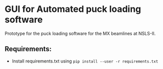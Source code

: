 # GUI for Automated puck loading software

Prototype for the puck loading software for the MX beamlines at NSLS-II.

## Requirements:
 - Install requirements.txt using `pip install --user -r requirements.txt` 
